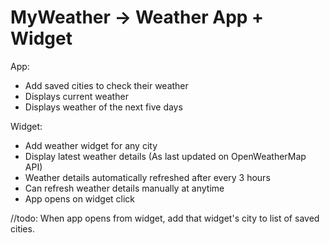 # MyWeather -> Weather App + Widget

App:
- Add saved cities to check their weather
- Displays current weather
- Displays weather of the next five days

Widget:
- Add weather widget for any city
- Display latest weather details (As last updated on OpenWeatherMap API)
- Weather details automatically refreshed after every 3 hours
- Can refresh weather details manually at anytime
- App opens on widget click

//todo: When app opens from widget, add that widget's city to list of saved cities.

